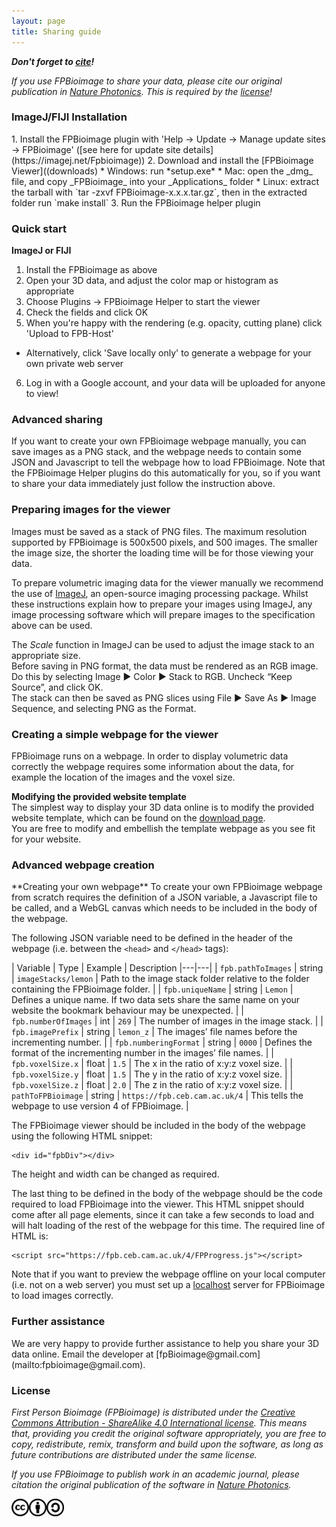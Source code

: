 ```yaml
---
layout: page
title: Sharing guide
---
```


<script>
    str = '<ul id="subheadings"><li><a href="#basic">Basic Usage</a></li>' +
    '<li><a href="#advanced">Advanced</a></li></ul>';
    document.getElementById("subheadings/sharingGuide/").innerHTML = str;
</script>

**_Don't forget to [cite](https://doi.org/10.1038/nphoton.2016.273)!_**

_If you use FPBioimage to share your data, please cite our original publication in [Nature Photonics](https://doi.org/10.1038/nphoton.2016.273). This is required by the [license](#license)!_

<h3 id="Installation">ImageJ/FIJI Installation</h3>
1. Install the FPBioimage plugin with 'Help -> Update -> Manage update sites -> FPBioimage' ([see here for update site details](https://imagej.net/Fpbioimage))
2. Download and install the [FPBioimage Viewer]((downloads)
  * Windows: run *setup.exe*
  * Mac: open the _dmg_ file, and copy _FPBioimage_ into your _Applications_ folder
  * Linux: extract the tarball with `tar -zxvf FPBioimage-x.x.x.tar.gz`, then in the extracted folder run `make install`
3. Run the FPBioimage helper plugin


<h3 id="basic">Quick start</h3>

**ImageJ or FIJI**
1. Install the FPBioimage as above
2. Open your 3D data, and adjust the color map or histogram as appropriate
3. Choose Plugins -> FPBioimage Helper to start the viewer
4. Check the fields and click OK
5. When you're happy with the rendering (e.g. opacity, cutting plane) click 'Upload to FPB-Host'
  * Alternatively, click 'Save locally only' to generate a webpage for your own private web server
6. Log in with a Google account, and your data will be uploaded for anyone to view!

<h3 id="advanced">Advanced sharing</h3>

If you want to create your own FPBioimage webpage manually, you can save images as a PNG stack, and the webpage needs to contain some JSON and Javascript to tell the webpage how to load FPBioimage. Note that the FPBioimage Helper plugins do this automatically for you, so if you want to share your data immediately just follow the instruction above.


<h3 id="preparing">Preparing images for the viewer</h3>
Images must be saved as a stack of PNG files.  
The maximum resolution supported by FPBioimage is 500x500 pixels, and 500 images.  
The smaller the image size, the shorter the loading time will be for those viewing your data.

To prepare volumetric imaging data for the viewer manually we recommend the use of [ImageJ](https://fiji.sc/), an open-source imaging processing package. Whilst these instructions explain how to prepare your images using ImageJ, any image processing software which will prepare images to the specification above can be used.

The *Scale* function in ImageJ can be used to adjust the image stack to an appropriate size.  
Before saving in PNG format, the data must be rendered as an RGB image. Do this by selecting Image ► Color ► Stack to RGB. Uncheck “Keep Source”, and click OK.  
The stack can then be saved as PNG slices using File ► Save As ► Image Sequence, and selecting PNG as the Format.

<h3 id="simplepage">Creating a simple webpage for the viewer</h3>
FPBioimage runs on a webpage. In order to display volumetric data correctly the webpage requires some information about the data, for example the location of the images and the voxel size.

**Modifying the provided website template**  
The simplest way to display your 3D data online is to modify the provided website template, which can be found on the [download page](../downloads/).  
You are free to modify and embellish the template webpage as you see fit for your website.


<h3 id="advancedpage">Advanced webpage creation</h3>
**Creating your own webpage**  
To create your own FPBioimage webpage from scratch requires the definition of a JSON variable, a Javascript file to be called, and a WebGL canvas which needs to be included in the body of the webpage.

The following JSON variable need to be defined in the header of the webpage (i.e. between the `<head>` and `</head>` tags):  

|  Variable | Type  | Example | Description
|---|---|
| `fpb.pathToImages` | string | `imageStacks/lemon` | Path to the image stack folder relative to the folder containing the FPBioimage folder. |
| `fpb.uniqueName` | string | `Lemon` | Defines a unique name. If two data sets share the same name on your website the bookmark behaviour may be unexpected. |
| `fpb.numberOfImages` | int | `269` | The number of images in the image stack. |
| `fpb.imagePrefix` | string | `lemon_z` | The images’ file names before the incrementing number. |
| `fpb.numberingFormat` | string | `0000` | Defines the format of the incrementing number in the images’ file names. |
| `fpb.voxelSize.x` | float | `1.5` | The x in the ratio of x:y:z voxel size. |
| `fpb.voxelSize.y` | float | `1.5` | The y in the ratio of x:y:z voxel size. |
| `fpb.voxelSize.z` | float | `2.0` | The z in the ratio of x:y:z voxel size. |
| `pathToFPBioimage` | string | `https://fpb.ceb.cam.ac.uk/4` | This tells the webpage to use version 4 of FPBioimage. |

The FPBioimage viewer should be included in the body of the webpage using the following HTML snippet:

```
<div id="fpbDiv"></div>
```

The height and width can be changed as required.

The last thing to be defined in the body of the webpage should be the code required to load FPBioimage into the viewer. This HTML snippet should come after all page elements, since it can take a few seconds to load and will halt loading of the rest of the webpage for this time. The required line of HTML is:

```
<script src="https://fpb.ceb.cam.ac.uk/4/FPProgress.js"></script>
```

Note that if you want to preview the webpage offline on your local computer (i.e. not on a web server) you must set up a [localhost](https://html5hive.org/how-to-setup-a-localhost/) server for FPBioimage to load images correctly.

<h3 id="assistance">Further assistance</h3>  
We are very happy to provide further assistance to help you share your 3D data online. Email the developer at [fpBioimage@gmail.com](mailto:fpbioimage@gmail.com).

<h3 id="license">License</h3>

*First Person Bioimage (FPBioimage) is distributed under the [Creative Commons Attribution - ShareAlike 4.0 International license](https://creativecommons.org/licenses/by-sa/4.0/). This means that, providing you credit the original software appropriately, you are free to copy, redistribute, remix, transform and build upon the software, as long as future contributions are distributed under the same license.*

*If you use FPBioimage to publish work in an academic journal, please citation the original publication of the software in [Nature Photonics](https://doi.org/10.1038/nphoton.2016.273).*

<a href="(https://creativecommons.org/licenses/by-sa/4.0/)">
<img src="/public/cc.png" style="display:inline; height:2em" alt="This software is covered by a Creative Commons Share Alike License, version 4.0"><img src="/public/cc-by.png" style="display:inline; height:2em" alt="You must give appropriate credit, provide a link to the license, and indicate if changes were made."><img src="/public/cc-sa.png" style="display:inline; height:2em" alt="You must distribute your contributions under the same license as the original.">
</a>
